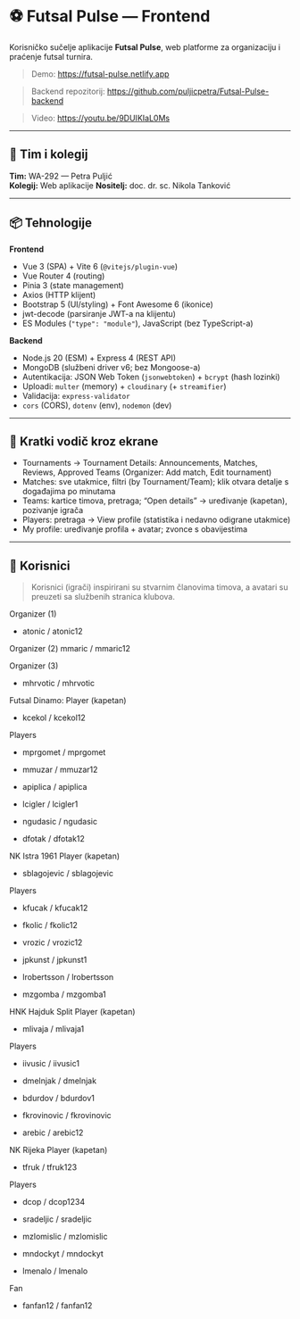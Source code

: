 # ⚽ Futsal Pulse — Frontend

Korisničko sučelje aplikacije **Futsal Pulse**, web platforme za organizaciju i praćenje futsal turnira.

> Demo: https://futsal-pulse.netlify.app

> Backend repozitorij: https://github.com/puljicpetra/Futsal-Pulse-backend

> Video: https://youtu.be/9DUIKIaL0Ms

---

## 👥 Tim i kolegij
**Tim:** WA-292 — Petra Puljić  
**Kolegij:** Web aplikacije 
**Nositelj:** doc. dr. sc. Nikola Tanković

---

## 📦 Tehnologije

**Frontend**
- Vue 3 (SPA) + Vite 6 (`@vitejs/plugin-vue`)
- Vue Router 4 (routing)
- Pinia 3 (state management)
- Axios (HTTP klijent)
- Bootstrap 5 (UI/styling) + Font Awesome 6 (ikonice)
- jwt-decode (parsiranje JWT-a na klijentu)
- ES Modules (`"type": "module"`), JavaScript (bez TypeScript-a)

**Backend**
- Node.js 20 (ESM) + Express 4 (REST API)
- MongoDB (službeni driver v6; bez Mongoose-a)
- Autentikacija: JSON Web Token (`jsonwebtoken`) + `bcrypt` (hash lozinki)
- Uploadi: `multer` (memory) + `cloudinary` (+ `streamifier`)
- Validacija: `express-validator`
- `cors` (CORS), `dotenv` (env), `nodemon` (dev)


---

## 🧭 Kratki vodič kroz ekrane

- Tournaments → Tournament Details: Announcements, Matches, Reviews, Approved Teams (Organizer: Add match, Edit tournament)
- Matches: sve utakmice, filtri (by Tournament/Team); klik otvara detalje s događajima po minutama
- Teams: kartice timova, pretraga; “Open details” → uređivanje (kapetan), pozivanje igrača
- Players: pretraga → View profile (statistika  i nedavno odigrane utakmice)
- My profile: uređivanje profila + avatar; zvonce s obavijestima

--- 

## 👤 Korisnici
> Korisnici (igrači) inspirirani su stvarnim članovima timova, a avatari su preuzeti sa službenih stranica klubova.

Organizer (1)
- atonic / atonic12

Organizer (2)
 mmaric / mmaric12

Organizer (3)
- mhrvotic / mhrvotic

Futsal Dinamo:
Player (kapetan)
- kcekol / kcekol12

Players
- mprgomet / mprgomet


- mmuzar / mmuzar12


- apiplica / apiplica


- lcigler / lcigler1


- ngudasic / ngudasic


- dfotak / dfotak12

NK Istra 1961
Player (kapetan)
- sblagojevic / sblagojevic

Players
- kfucak / kfucak12


- fkolic / fkolic12


- vrozic / vrozic12


- jpkunst / jpkunst1


- lrobertsson / lrobertsson


- mzgomba / mzgomba1

HNK Hajduk Split
Player (kapetan)
- mlivaja / mlivaja1

Players
- iivusic / iivusic1


- dmelnjak / dmelnjak


- bdurdov / bdurdov1


- fkrovinovic / fkrovinovic


- arebic / arebic12

NK Rijeka
Player (kapetan)
- tfruk / tfruk123


Players
- dcop / dcop1234


- sradeljic / sradeljic


- mzlomislic / mzlomislic


- mndockyt / mndockyt


- lmenalo / lmenalo


Fan
- fanfan12 / fanfan12
